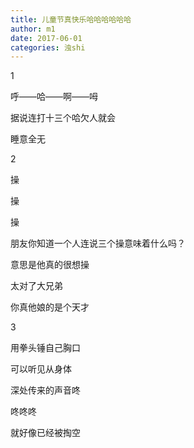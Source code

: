 ```yaml
---
title: 儿童节真快乐哈哈哈哈哈哈
author: m1
date: 2017-06-01
categories: 浊shi
---
```


1

呼——哈——啊——呣

据说连打十三个哈欠人就会

睡意全无

2

操

操

操

朋友你知道一个人连说三个操意味着什么吗？

意思是他真的很想操

太对了大兄弟

你真他娘的是个天才

3

用拳头锤自己胸口

可以听见从身体

深处传来的声音咚

咚咚咚

就好像已经被掏空

